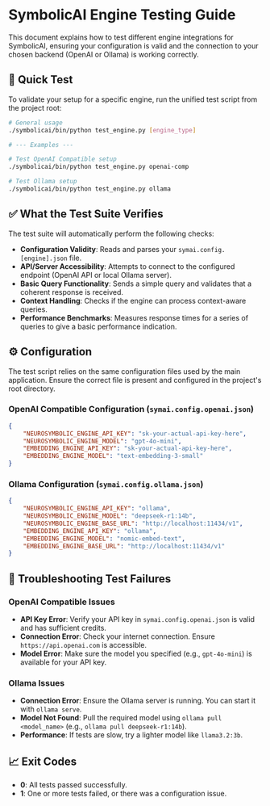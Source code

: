 # SymbolicAI Engine Testing Guide

This document explains how to test different engine integrations for SymbolicAI, ensuring your configuration is valid and the connection to your chosen backend (OpenAI or Ollama) is working correctly.

## 🚀 Quick Test

To validate your setup for a specific engine, run the unified test script from the project root:

```bash
# General usage
./symbolicai/bin/python test_engine.py [engine_type]

# --- Examples ---

# Test OpenAI Compatible setup
./symbolicai/bin/python test_engine.py openai-comp

# Test Ollama setup
./symbolicai/bin/python test_engine.py ollama
```

## ✅ What the Test Suite Verifies

The test suite will automatically perform the following checks:

-   **Configuration Validity**: Reads and parses your `symai.config.[engine].json` file.
-   **API/Server Accessibility**: Attempts to connect to the configured endpoint (OpenAI API or local Ollama server).
-   **Basic Query Functionality**: Sends a simple query and validates that a coherent response is received.
-   **Context Handling**: Checks if the engine can process context-aware queries.
-   **Performance Benchmarks**: Measures response times for a series of queries to give a basic performance indication.

## ⚙️ Configuration

The test script relies on the same configuration files used by the main application. Ensure the correct file is present and configured in the project's root directory.

### OpenAI Compatible Configuration (`symai.config.openai.json`)

```json
{
    "NEUROSYMBOLIC_ENGINE_API_KEY": "sk-your-actual-api-key-here",
    "NEUROSYMBOLIC_ENGINE_MODEL": "gpt-4o-mini",
    "EMBEDDING_ENGINE_API_KEY": "sk-your-actual-api-key-here",
    "EMBEDDING_ENGINE_MODEL": "text-embedding-3-small"
}
```

### Ollama Configuration (`symai.config.ollama.json`)

```json
{
    "NEUROSYMBOLIC_ENGINE_API_KEY": "ollama",
    "NEUROSYMBOLIC_ENGINE_MODEL": "deepseek-r1:14b",
    "NEUROSYMBOLIC_ENGINE_BASE_URL": "http://localhost:11434/v1",
    "EMBEDDING_ENGINE_API_KEY": "ollama",
    "EMBEDDING_ENGINE_MODEL": "nomic-embed-text",
    "EMBEDDING_ENGINE_BASE_URL": "http://localhost:11434/v1"
}
```

## 🐛 Troubleshooting Test Failures

### OpenAI Compatible Issues

-   **API Key Error**: Verify your API key in `symai.config.openai.json` is valid and has sufficient credits.
-   **Connection Error**: Check your internet connection. Ensure `https://api.openai.com` is accessible.
-   **Model Error**: Make sure the model you specified (e.g., `gpt-4o-mini`) is available for your API key.

### Ollama Issues

-   **Connection Error**: Ensure the Ollama server is running. You can start it with `ollama serve`.
-   **Model Not Found**: Pull the required model using `ollama pull <model_name>` (e.g., `ollama pull deepseek-r1:14b`).
-   **Performance**: If tests are slow, try a lighter model like `llama3.2:3b`.

## 📈 Exit Codes

-   **0**: All tests passed successfully.
-   **1**: One or more tests failed, or there was a configuration issue.